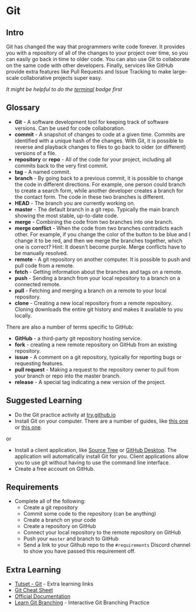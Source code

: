 # Git

## Intro

Git has changed the way that programmers write code forever. It provides you with a repository of all of the changes to your project over time, so you can easily go back in time to older code. You can also use Git to collaborate on the same code with other developers. Finally, services like GitHub provide extra features like Pull Requests and Issue Tracking to make large-scale collaborative projects super easy.

*It might be helpful to do the [terminal](../terminal) badge first*

## Glossary

- **Git** - A software development tool for keeping track of software versions. Can be used for code collaboration.
- **commit** - A snapshot of changes to code at a given time. Commits are identified with a unique hash of the changes. With Git, it is possible to reverse and playback changes to files to go back to older (or different) versions of a file.
- **repository** or **repo** - All of the code for your project, including all commits back to the very first commit.
- **tag** - A named commit. 
- **branch** - By going back to a previous commit, it is possible to change the code in different directions. For example, one person could branch to create a search form, while another developer creates a branch for the contact form. The code in these two branches is different.
- **HEAD** - The branch you are currently working on. 
- **master** - The default branch in a git repo. Typically the main branch showing the most stable, up-to-date code.
- **merge** - Combining the code from two branches into one branch. 
- **merge conflict** - When the code from two branches contradicts each other. For example, if you change the color of the button to be blue and I change it to be red, and then we merge the branches together, which one is correct? Hint: It doesn't become purple. Merge conflicts have to be manually resolved.
- **remote** - A git repository on another computer. It is possible to push and pull code from a remote.
- **fetch** - Getting information about the branches and tags on a remote.
- **push** - Sending a branch from your local repository to a branch on a connected remote. 
- **pull** - Fetching and merging a branch on a remote to your local repository.
- **clone** - Creating a new local repository from a remote repository. Cloning downloads the entire git history and makes it available to you locally.

There are also a number of terms specific to GitHub:

- **GitHub** - a third-party git repository hosting service.
- **fork** - creating a new remote repository on GitHub from an existing repository.
- **issue** - A comment on a git repository, typically for reporting bugs or requesting features.
- **pull request** - Making a request to the repository owner to pull from your branch or repo into the master branch.
- **release** - A special tag indicating a new version of the project.

## Suggested Learning

- Do the Git practice activity at [try.github.io](https://try.github.io/levels/1/challenges/1)
- Install Git on your computer. There are a number of guides, like [this one](https://www.atlassian.com/git/tutorials/install-git) or [this one](https://help.github.com/articles/set-up-git/).

or

- Install a client application, like [Source Tree](https://www.sourcetreeapp.com) or [GitHub Desktop](https://desktop.github.com). The application will automatically install Git for you. Client applications allow you to use git without having to use the command line interface.
- Create a free account on GitHub.

## Requirements

- Complete all of the following:
    - Create a git repository 
    - Commit some code to the repository (can be anything)
    - Create a branch on your code
    - Create a repository on GitHub
    - Connect your local repository to the remote repository on GitHub
    - Push your `master` and branch to GitHub
    - Send a link to your Github repo to the `#requirements` Discord channel to show you have passed this requirement off.

## Extra Learning

- [Tutset - Git](http://www.tutset.com/fundamentals/git/) - Extra learning links
- [Git Cheat Sheet](http://www.git-tower.com/blog/git-cheat-sheet/)
- [Official Documentation](https://git-scm.com/documentation)
- [Learn Git Branching](http://learngitbranching.js.org/) - Interactive Git Branching Practice
